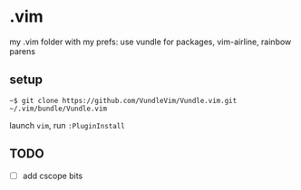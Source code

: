 # .vim
my .vim folder with my prefs: use vundle for packages, vim-airline, rainbow parens

## setup
```
~$ git clone https://github.com/VundleVim/Vundle.vim.git ~/.vim/bundle/Vundle.vim
```
launch `vim`, run `:PluginInstall`

## TODO
- [ ] add cscope bits
